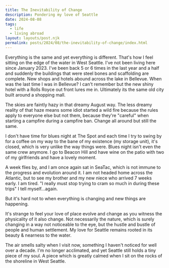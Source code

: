 ```yaml
---
title: The Inevitability of Change
description: Pondering my love of Seattle 
date: 2024-08-08
tags:
  - life 
  - living abroad
layout: layouts/post.njk
permalink: posts/2024/08/the-inevitability-of-change/index.html
---
```


Everything is the same and yet everything is different. That's how I feel sitting on the edge of the water in West Seattle. I've not been living here since January 2023. I've been back 5 or 6 times in the last year and a half and suddenly the buildings that were steel bones and scaffolding are complete. New shops and hotels abound across the lake in Bellevue. When was the last time I was in Bellevue? I can't remember but the new shiny hotel with a Rolls Royce out front lures me in. Ultimately its the same old city built around a shopping mall.

The skies are faintly hazy in that dreamy August way. The less dreamy reality of that haze means some idiot started a wild fire because the rules apply to everyone else but not them, because they're "careful" when starting a campfire during a campfire ban. Change all around but still the same. 

I don't have time for blues night at The Spot and each time I try to swing by for a coffee on my way to the bane of my existence (my storage unit), it's closed, which is very unlike the way things were. Blues night isn't even the same crew anymore. I go to Beacon Hill and have wine on the patio with two of my girlfriends and have a lovely moment. 

A week flies by, and I am once again sat in SeaTac, which is not immune to the progress and evolution around it. I am not headed home across the Atlantic, but to see my brother and my new niece who arrived 7 weeks early. I am tired. "I really must stop trying to cram so much in during these trips" I tell myself...again. 

But it's hard not to when everything is changing and new things are happening. 

It's strange to feel your love of place evolve and change as you witness the physicality of it also change. Not necessarily the nature, which is surely changing in a way not noticeable to the eye, but the hustle and bustle of people and human settlement. My love for Seattle remains rooted in its beauty & nearness to the water. 

The air smells salty when I visit now, something I haven't noticed for well over a decade. I'm no longer acclimated, and yet Seattle still holds a tiny piece of my soul. A piece which is greatly calmed when I sit on the rocks of the shoreline in West Seattle. 